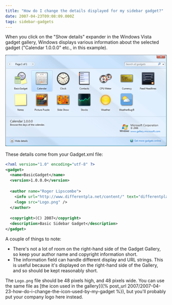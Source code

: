 ```yaml
---
title: "How do I change the details displayed for my sidebar gadget?"
date: 2007-04-23T09:08:09.000Z
tags: sidebar-gadgets
---
```

When you click on the "Show details" expander in the Windows Vista gadget gallery, Windows displays various information
about the selected gadget ("Calendar 1.0.0.0" etc., in this example).

![](/images/2007/2007-04-23-how-do-i-change-the-details-displayed-for-my-sidebar-gadget/gadget_details.png)

These details come from your Gadget.xml file:

```xml
<?xml version="1.0" encoding="utf-8" ?>
<gadget>
  <name>BasicGadget</name>
  <version>1.0.0.0</version>

  <author name="Roger Lipscombe">
    <info url="http://www.differentpla.net/content/" text="differentpla.net" />
    <logo src="Logo.png" />
  </author>

  <copyright>(C) 2007</copyright>
  <description>Basic Sidebar Gadget</description>
</gadget>
```

A couple of things to note:

*   There's not a lot of room on the right-hand side of the Gadget Gallery, so keep your author name and copyright information short.
*   The information field can handle different display and URL strings. This is useful because it's displayed on the right-hand side of the Gallery, and so should be kept reasonably short.

The `Logo.png` file should be 48 pixels high, and 48 pixels wide. You can use the same file as [the icon used in the gallery]({% post_url 2007/2007-04-23-how-do-i-change-the-icon-used-by-my-gadget %}), but you'll probably put your company logo here instead.
